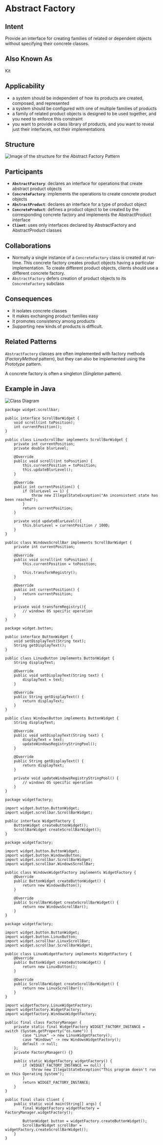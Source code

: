 # Abstract Factory

## Intent

Provide an interface for creating families of related or dependent objects without specifying their concrete classes.

## Also Known As

Kit

## Applicability

* a system should be independent of how its products are created, composed, and represented
* a system should be configured with one of multiple families of products
* a family of related product objects is designed to be used together, and you need to enforce this constraint
* you want to provide a class library of products, and you want to reveal just their interfaces, not their implementations

## Structure

![Image of the structure for the Abstract Factory Pattern](./image/abstract_factory.png "Structure for the Abstract Factory Pattern")

## Participants

* **`AbstractFactory`**: declares an interface for operations that create abstract product objects
* **`ConcreteFactory`**: implements the operations to create concrete product objects
* **`AbstractProduct`**: declares an interface for a type of product object
* **`ConcreteProduct`**: defines a product object to be created by the corresponding concrete factory and implements the AbstractProduct interface
* **`Client`**: uses only interfaces declared by AbstractFactory and AbstractProduct classes

## Collaborations

* Normally a single instance of a `ConcreteFactory` class is created at run-time. This concrete factory creates product objects having a particular implementation. To create different product objects, clients should use a different concrete factory.
* `AbstractFactory` defers creation of product objects to its `ConcreteFactory` subclass

## Consequences

* It isolates concrete classes
* It makes exchanging product families easy
* It promotes consistency among products
* Supporting new kinds of products is difficult.

## Related Patterns

`AbstractFactory` classes are often implemented with factory methods (*FactoryMethod* pattern), but they can also be implemented using the *Prototype* pattern.

A concrete factory is often a singleton (*Singleton* pattern).

## Example in Java

![Class Diagram](./image/code_class_design.png "Class Diagram")

```
package widget.scrollbar;

public interface ScrollBarWidget {
    void scroll(int toPosition);
    int currentPosition();
}

public class LinuxScrollBar implements ScrollBarWidget {
    private int currentPosition;
    private double blurLevel;

    @Override
    public void scroll(int toPosition) {
        this.currentPosition = toPosition;
        this.updateBlurLevel();
    }

    @Override
    public int currentPosition() {
        if (blurLevel == 1) {
            throw new IllegalStateException("An inconsistent state has been reached");
        }
        return currentPosition;
    }

    private void updateBlurLevel(){
        this.blurLevel = currentPosition / 100D;
    }
}

public class WindowsScrollBar implements ScrollBarWidget {
    private int currentPosition;

    @Override
    public void scroll(int toPosition) {
        this.currentPosition = toPosition;

        this.transformRegistry();
    }

    @Override
    public int currentPosition() {
        return currentPosition;
    }

    private void transformRegistry(){
        // windows OS specific operation
    }
}
```

```
package widget.button;

public interface ButtonWidget {
    void setDisplayText(String text);
    String getDisplayText();
}

public class LinuxButton implements ButtonWidget {
    String displayText;

    @Override
    public void setDisplayText(String text) {
        displayText = text;
    }

    @Override
    public String getDisplayText() {
        return displayText;
    }
}

public class WindowsButton implements ButtonWidget {
    String displayText;

    @Override
    public void setDisplayText(String text) {
        displayText = text;
        updateWindowsRegistryStringPool();
    }

    @Override
    public String getDisplayText() {
        return displayText;
    }

    private void updateWindowsRegistryStringPool() {
        // windows OS specific operation
    }
}
```

```
package widgetfactory;

import widget.button.ButtonWidget;
import widget.scrollbar.ScrollBarWidget;

public interface WidgetFactory {
    ButtonWidget createButtonWidget();
    ScrollBarWidget createScrollBarWidget();
}
```

```
package widgetfactory;

import widget.button.ButtonWidget;
import widget.button.WindowsButton;
import widget.scrollbar.ScrollBarWidget;
import widget.scrollbar.WindowsScrollBar;

public class WindowsWidgetFactory implements WidgetFactory {
    @Override
    public ButtonWidget createButtonWidget() {
        return new WindowsButton();
    }

    @Override
    public ScrollBarWidget createScrollBarWidget() {
        return new WindowsScrollBar();
    }
}
```

```
package widgetfactory;

import widget.button.ButtonWidget;
import widget.button.LinuxButton;
import widget.scrollbar.LinuxScrollBar;
import widget.scrollbar.ScrollBarWidget;

public class LinuxWidgetFactory implements WidgetFactory {
    @Override
    public ButtonWidget createButtonWidget() {
        return new LinuxButton();
    }

    @Override
    public ScrollBarWidget createScrollBarWidget() {
        return new LinuxScrollBar();
    }
}
```

```
import widgetfactory.LinuxWidgetFactory;
import widgetfactory.WidgetFactory;
import widgetfactory.WindowsWidgetFactory;

public final class FactoryManager {
    private static final WidgetFactory WIDGET_FACTORY_INSTANCE = switch (System.getProperty("os.name")) {
        case "Linux" -> new LinuxWidgetFactory();
        case "Windows" -> new WindowsWidgetFactory();
        default -> null;
    };
    private FactoryManager() {}

    public static WidgetFactory widgetFactory() {
        if (WIDGET_FACTORY_INSTANCE == null) {
            throw new IllegalStateException("This program doesn't run on this Operating System");
        }
        return WIDGET_FACTORY_INSTANCE;
    }
}
```

```
public final class Client {
    public static void main(String[] args) {
        final WidgetFactory widgetFactory = FactoryManager.widgetFactory();

        ButtonWidget button = widgetFactory.createButtonWidget();
        ScrollBarWidget scrollBar = widgetFactory.createScrollBarWidget();
    }
}
```
